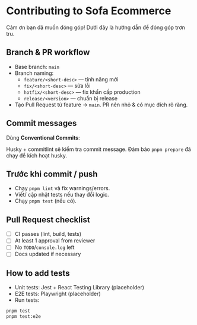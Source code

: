 
# Contributing to Sofa Ecommerce

Cảm ơn bạn đã muốn đóng góp! Dưới đây là hướng dẫn để đóng góp trơn tru.

## Branch & PR workflow

- Base branch: `main`
- Branch naming:
  - `feature/<short-desc>` — tính năng mới
  - `fix/<short-desc>` — sửa lỗi
  - `hotfix/<short-desc>` — fix khẩn cấp production
  - `release/<version>` — chuẩn bị release
- Tạo Pull Request từ feature → `main`. PR nên nhỏ & có mục đích rõ ràng.

## Commit messages

Dùng **Conventional Commits**:

Husky + commitlint sẽ kiểm tra commit message. Đảm bảo `pnpm prepare` đã chạy để kích hoạt husky.

## Trước khi commit / push

- Chạy `pnpm lint` và fix warnings/errors.
- Viết/ cập nhật tests nếu thay đổi logic.
- Chạy `pnpm test` (nếu có).

## Pull Request checklist

- [ ] CI passes (lint, build, tests)
- [ ] At least 1 approval from reviewer
- [ ] No `TODO`/`console.log` left
- [ ] Docs updated if necessary

## How to add tests

- Unit tests: Jest + React Testing Library (placeholder)
- E2E tests: Playwright (placeholder)
- Run tests:
```bash
pnpm test
pnpm test:e2e
